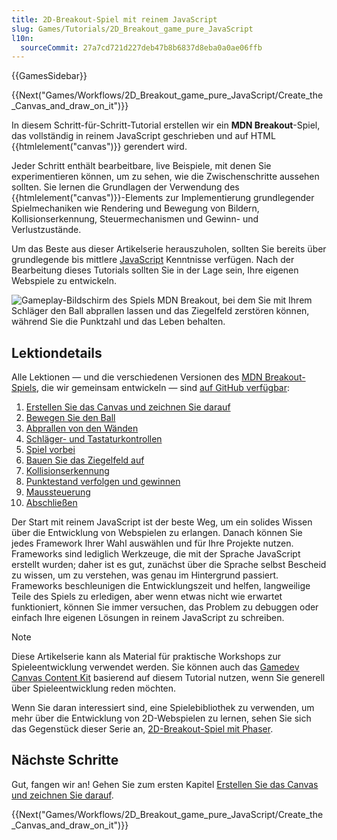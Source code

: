 ```yaml
---
title: 2D-Breakout-Spiel mit reinem JavaScript
slug: Games/Tutorials/2D_Breakout_game_pure_JavaScript
l10n:
  sourceCommit: 27a7cd721d227deb47b8b6837d8eba0a0ae06ffb
---
```


{{GamesSidebar}}

{{Next("Games/Workflows/2D_Breakout_game_pure_JavaScript/Create_the_Canvas_and_draw_on_it")}}

In diesem Schritt-für-Schritt-Tutorial erstellen wir ein **MDN Breakout**-Spiel, das vollständig in reinem JavaScript geschrieben und auf HTML {{htmlelement("canvas")}} gerendert wird.

Jeder Schritt enthält bearbeitbare, live Beispiele, mit denen Sie experimentieren können, um zu sehen, wie die Zwischenschritte aussehen sollten. Sie lernen die Grundlagen der Verwendung des {{htmlelement("canvas")}}-Elements zur Implementierung grundlegender Spielmechaniken wie Rendering und Bewegung von Bildern, Kollisionserkennung, Steuermechanismen und Gewinn- und Verlustzustände.

Um das Beste aus dieser Artikelserie herauszuholen, sollten Sie bereits über grundlegende bis mittlere [JavaScript](/de/docs/Learn/Getting_started_with_the_web/JavaScript_basics) Kenntnisse verfügen. Nach der Bearbeitung dieses Tutorials sollten Sie in der Lage sein, Ihre eigenen Webspiele zu entwickeln.

![Gameplay-Bildschirm des Spiels MDN Breakout, bei dem Sie mit Ihrem Schläger den Ball abprallen lassen und das Ziegelfeld zerstören können, während Sie die Punktzahl und das Leben behalten.](mdn-breakout-gameplay.png)

## Lektiondetails

Alle Lektionen — und die verschiedenen Versionen des [MDN Breakout-Spiels](https://breakout.enclavegames.com/lesson10.html), die wir gemeinsam entwickeln — sind [auf GitHub verfügbar](https://github.com/end3r/Gamedev-Canvas-workshop):

1. [Erstellen Sie das Canvas und zeichnen Sie darauf](/de/docs/Games/Tutorials/2D_Breakout_game_pure_JavaScript/Create_the_Canvas_and_draw_on_it)
2. [Bewegen Sie den Ball](/de/docs/Games/Tutorials/2D_Breakout_game_pure_JavaScript/Move_the_ball)
3. [Abprallen von den Wänden](/de/docs/Games/Tutorials/2D_Breakout_game_pure_JavaScript/Bounce_off_the_walls)
4. [Schläger- und Tastaturkontrollen](/de/docs/Games/Tutorials/2D_Breakout_game_pure_JavaScript/Paddle_and_keyboard_controls)
5. [Spiel vorbei](/de/docs/Games/Tutorials/2D_Breakout_game_pure_JavaScript/Game_over)
6. [Bauen Sie das Ziegelfeld auf](/de/docs/Games/Tutorials/2D_Breakout_game_pure_JavaScript/Build_the_brick_field)
7. [Kollisionserkennung](/de/docs/Games/Tutorials/2D_Breakout_game_pure_JavaScript/Collision_detection)
8. [Punktestand verfolgen und gewinnen](/de/docs/Games/Tutorials/2D_Breakout_game_pure_JavaScript/Track_the_score_and_win)
9. [Maussteuerung](/de/docs/Games/Tutorials/2D_Breakout_game_pure_JavaScript/Mouse_controls)
10. [Abschließen](/de/docs/Games/Tutorials/2D_Breakout_game_pure_JavaScript/Finishing_up)

Der Start mit reinem JavaScript ist der beste Weg, um ein solides Wissen über die Entwicklung von Webspielen zu erlangen. Danach können Sie jedes Framework Ihrer Wahl auswählen und für Ihre Projekte nutzen. Frameworks sind lediglich Werkzeuge, die mit der Sprache JavaScript erstellt wurden; daher ist es gut, zunächst über die Sprache selbst Bescheid zu wissen, um zu verstehen, was genau im Hintergrund passiert. Frameworks beschleunigen die Entwicklungszeit und helfen, langweilige Teile des Spiels zu erledigen, aber wenn etwas nicht wie erwartet funktioniert, können Sie immer versuchen, das Problem zu debuggen oder einfach Ihre eigenen Lösungen in reinem JavaScript zu schreiben.

> [!NOTE]
> Diese Artikelserie kann als Material für praktische Workshops zur Spieleentwicklung verwendet werden. Sie können auch das [Gamedev Canvas Content Kit](https://github.com/end3r/Gamedev-Canvas-Content-Kit) basierend auf diesem Tutorial nutzen, wenn Sie generell über Spieleentwicklung reden möchten.
>
> Wenn Sie daran interessiert sind, eine Spielebibliothek zu verwenden, um mehr über die Entwicklung von 2D-Webspielen zu lernen, sehen Sie sich das Gegenstück dieser Serie an, [2D-Breakout-Spiel mit Phaser](/de/docs/Games/Tutorials/2D_breakout_game_Phaser).

## Nächste Schritte

Gut, fangen wir an! Gehen Sie zum ersten Kapitel [Erstellen Sie das Canvas und zeichnen Sie darauf](/de/docs/Games/Tutorials/2D_Breakout_game_pure_JavaScript/Create_the_Canvas_and_draw_on_it).

{{Next("Games/Workflows/2D_Breakout_game_pure_JavaScript/Create_the_Canvas_and_draw_on_it")}}
